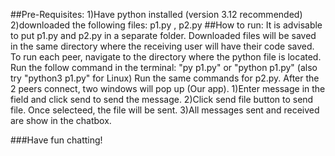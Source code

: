 
##Pre-Requisites:
1)Have python installed (version 3.12 recommended)
2)downloaded the following files: p1.py , p2.py
##How to run:
It is advisable to put p1.py and p2.py in a separate folder.
Downloaded files will be saved in the same directory where the receiving user will have their code saved.
To run each peer, navigate to the directory where the python file is located.
Run the follow command in the terminal:
"py p1.py" or "python p1.py" (also try "python3 p1.py" for Linux)
Run the same commands for p2.py.
After the 2 peers connect, two windows will pop up (Our app).
1)Enter message in the field and click send to send the message.
2)Click send file button to send file. Once selecteed, the file will be sent.
3)All messages sent and received are show in the chatbox.

###Have fun chatting!
